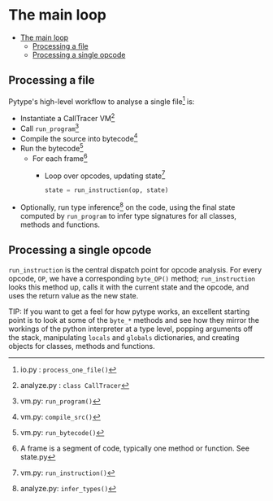 # The main loop

<!--ts-->
   * [The main loop](#the-main-loop)
      * [Processing a file](#processing-a-file)
      * [Processing a single opcode](#processing-a-single-opcode)

<!-- Added by: mdemello, at: 2020-08-04T17:24-07:00 -->

<!--te-->

## Processing a file

Pytype's high-level workflow to analyse a single file[^process-one-file] is:

* Instantiate a CallTracer VM[^calltracer]
* Call `run_program`[^run-program]
* Compile the source into bytecode[^compile-src]
* Run the bytecode[^run-bytecode]
    * For each frame[^frame]
        * Loop over opcodes, updating state[^run-instruction]

          ```python
          state = run_instruction(op, state)
          ```
* Optionally, run type inference[^infer-types] on the code, using the final
  state computed by `run_program` to infer type signatures for all classes,
  methods and functions.

## Processing a single opcode

`run_instruction` is the central dispatch point for opcode analysis. For every
opcode, `OP`, we have a corresponding `byte_OP()` method; `run_instruction`
looks this method up, calls it with the current state and the opcode, and uses
the return value as the new state.

TIP: If you want to get a feel for how pytype works, an excellent
starting point is to look at some of the `byte_*` methods and see how they
mirror the workings of the python interpreter at a type level, popping arguments
off the stack, manipulating `locals` and `globals` dictionaries, and creating
objects for classes, methods and functions.

[^process-one-file]: io.py : `process_one_file()`
[^run-program]: vm.py: `run_program()`
[^calltracer]: analyze.py : `class CallTracer`
[^compile-src]: vm.py: `compile_src()`
[^run-bytecode]: vm.py: `run_bytecode()`
[^frame]: A frame is a segment of code, typically one method or function. See
  state.py
[^run-instruction]: vm.py: `run_instruction()`
[^infer-types]: analyze.py: `infer_types()`
